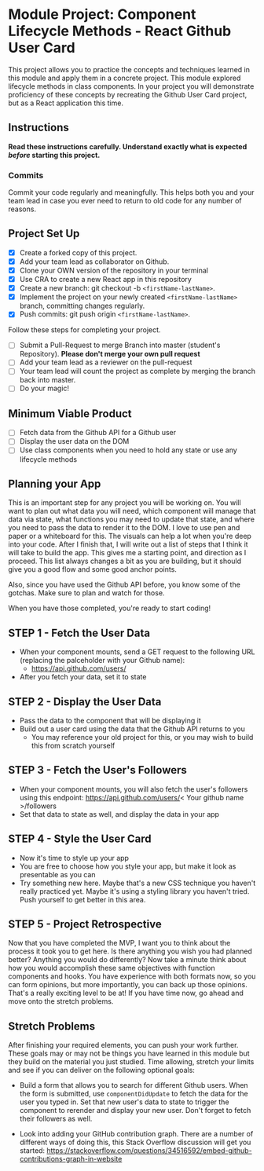 # Module Project: Component Lifecycle Methods - React Github User Card

This project allows you to practice the concepts and techniques learned in this
module and apply them in a concrete project. This module explored lifecycle
methods in class components. In your project you will demonstrate proficiency of
these concepts by recreating the Github User Card project, but as a React
application this time.

## Instructions

**Read these instructions carefully. Understand exactly what is expected
_before_ starting this project.**

### Commits

Commit your code regularly and meaningfully. This helps both you and your team
lead in case you ever need to return to old code for any number of reasons.

## Project Set Up

- [x] Create a forked copy of this project.
- [x] Add your team lead as collaborator on Github.
- [x] Clone your OWN version of the repository in your terminal
- [x] Use CRA to create a new React app in this repository
- [x] Create a new branch: git checkout -b `<firstName-lastName>`.
- [x] Implement the project on your newly created `<firstName-lastName>` branch,
      committing changes regularly.
- [x] Push commits: git push origin `<firstName-lastName>`.

Follow these steps for completing your project.

- [ ] Submit a Pull-Request to merge <firstName-lastName> Branch into master
      (student's Repository). **Please don't merge your own pull request**
- [ ] Add your team lead as a reviewer on the pull-request
- [ ] Your team lead will count the project as complete by merging the branch
      back into master.
- [ ] Do your magic!

## Minimum Viable Product

- [ ] Fetch data from the Github API for a Github user
- [ ] Display the user data on the DOM
- [ ] Use class components when you need to hold any state or use any lifecycle
      methods

## Planning your App

This is an important step for any project you will be working on. You will want
to plan out what data you will need, which component will manage that data via
state, what functions you may need to update that state, and where you need to
pass the data to render it to the DOM. I love to use pen and paper or a
whiteboard for this. The visuals can help a lot when you're deep into your code.
After I finish that, I will write out a list of steps that I think it will take
to build the app. This gives me a starting point, and direction as I proceed.
This list always changes a bit as you are building, but it should give you a
good flow and some good anchor points.

Also, since you have used the Github API before, you know some of the gotchas.
Make sure to plan and watch for those.

When you have those completed, you're ready to start coding!

## STEP 1 - Fetch the User Data

- When your component mounts, send a GET request to the following URL (replacing
  the palceholder with your Github name):
  - https://api.github.com/users/<your name>
- After you fetch your data, set it to state

## STEP 2 - Display the User Data

- Pass the data to the component that will be displaying it
- Build out a user card using the data that the Github API returns to you
  - You may reference your old project for this, or you may wish to build this
    from scratch yourself

## STEP 3 - Fetch the User's Followers

- When your component mounts, you will also fetch the user's followers using
  this endpoint: https://api.github.com/users/< Your github name >/followers
- Set that data to state as well, and display the data in your app

## STEP 4 - Style the User Card

- Now it's time to style up your app
- You are free to choose how you style your app, but make it look as presentable
  as you can
- Try something new here. Maybe that's a new CSS technique you haven't really
  practiced yet. Maybe it's using a styling library you haven't tried. Push
  yourself to get better in this area.

## STEP 5 - Project Retrospective

Now that you have completed the MVP, I want you to think about the process it
took you to get here. Is there anything you wish you had planned better?
Anything you would do differently? Now take a minute think about how you would
accomplish these same objectives with function components and hooks. You have
experience with both formats now, so you can form opinions, but more
importantly, you can back up those opinions. That's a really exciting level to
be at! If you have time now, go ahead and move onto the stretch problems.

## Stretch Problems

After finishing your required elements, you can push your work further. These
goals may or may not be things you have learned in this module but they build on
the material you just studied. Time allowing, stretch your limits and see if you
can deliver on the following optional goals:

- Build a form that allows you to search for different Github users. When the
  form is submitted, use `componentDidUpdate` to fetch the data for the user you
  typed in. Set that new user's data to state to trigger the component to
  rerender and display your new user. Don't forget to fetch their followers as
  well.

- Look into adding your GitHub contribution graph. There are a number of
  different ways of doing this, this Stack Overflow discussion will get you
  started:
  https://stackoverflow.com/questions/34516592/embed-github-contributions-graph-in-website
